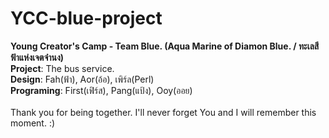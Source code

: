# YCC-blue-project<br />
<b>Young Creator's Camp - Team Blue. (Aqua Marine of Diamon Blue. / ทะเลสีฟ้าแห่งเจตจำนง)</b><br />
<b>Project</b>: The bus service. <br />
<b>Design</b>: Fah(ฟ้า), Aor(อ้อ), เพิร์ล(Perl) <br />
<b>Programing</b>: First(เฟิร์ส), Pang(แป้ง), Ooy(ออย) <br /><br />
Thank you for being together. I'll never forget You and I will remember this moment. :) <br />
